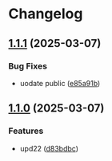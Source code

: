 # Changelog

## [1.1.1](https://github.com/VladyslavLytovchenko/test-release-please/compare/folder/v1.1.0...folder/v1.1.1) (2025-03-07)


### Bug Fixes

* uodate public ([e85a91b](https://github.com/VladyslavLytovchenko/test-release-please/commit/e85a91bb082f8c1d6da270dcd2d894bb44f25431))

## [1.1.0](https://github.com/VladyslavLytovchenko/test-release-please/compare/folder-v1.0.0...folder/v1.1.0) (2025-03-07)


### Features

* upd22 ([d83bdbc](https://github.com/VladyslavLytovchenko/test-release-please/commit/d83bdbcdb5fb16a9f7a81cabf8ac66be4796744d))
